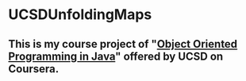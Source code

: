 # UCSDUnfoldingMaps

## This is my course project of "[Object Oriented Programming in Java](https://www.coursera.org/learn/object-oriented-java/home/welcome)" offered by UCSD on Coursera.